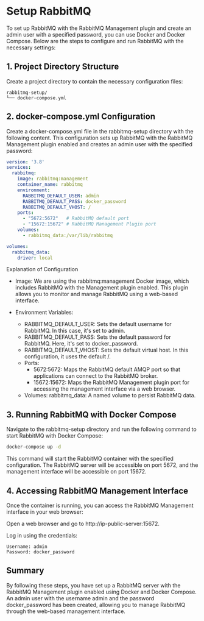 # Setup RabbitMQ 

To set up RabbitMQ with the RabbitMQ Management plugin and create an admin user with a specified password, you can use Docker and Docker Compose. Below are the steps to configure and run RabbitMQ with the necessary settings:

## 1. Project Directory Structure
Create a project directory to contain the necessary configuration files:

```
rabbitmq-setup/
└── docker-compose.yml
```
## 2. docker-compose.yml Configuration
Create a docker-compose.yml file in the rabbitmq-setup directory with the following content. This configuration sets up RabbitMQ with the RabbitMQ Management plugin enabled and creates an admin user with the specified password:

```yaml
version: '3.8'
services:
  rabbitmq:
    image: rabbitmq:management
    container_name: rabbitmq
    environment:
      RABBITMQ_DEFAULT_USER: admin
      RABBITMQ_DEFAULT_PASS: docker_password
      RABBITMQ_DEFAULT_VHOST: /
    ports:
      - "5672:5672"   # RabbitMQ default port
      - "15672:15672" # RabbitMQ Management Plugin port
    volumes:
      - rabbitmq_data:/var/lib/rabbitmq

volumes:
  rabbitmq_data:
    driver: local
```
Explanation of Configuration
- Image: We are using the rabbitmq:management Docker image, which includes RabbitMQ with the Management plugin enabled. This plugin allows you to monitor and manage RabbitMQ using a web-based interface.

- Environment Variables:

    - RABBITMQ_DEFAULT_USER: Sets the default username for RabbitMQ. In this case, it's set to admin.
    - RABBITMQ_DEFAULT_PASS: Sets the default password for RabbitMQ. Here, it's set to docker_password.
    - RABBITMQ_DEFAULT_VHOST: Sets the default virtual host. In this configuration, it uses the default /.
    - Ports:
        - 5672:5672: Maps the RabbitMQ default AMQP port so that applications can connect to the RabbitMQ broker.
        - 15672:15672: Maps the RabbitMQ Management plugin port for accessing the management interface via a web browser.
    - Volumes: rabbitmq_data: A named volume to persist RabbitMQ data.
## 3. Running RabbitMQ with Docker Compose
Navigate to the rabbitmq-setup directory and run the following command to start RabbitMQ with Docker Compose:

```bash
docker-compose up -d
```
This command will start the RabbitMQ container with the specified configuration. The RabbitMQ server will be accessible on port 5672, and the management interface will be accessible on port 15672.

## 4. Accessing RabbitMQ Management Interface
Once the container is running, you can access the RabbitMQ Management interface in your web browser:

Open a web browser and go to http://ip-public-server:15672.

Log in using the credentials:
```
Username: admin
Password: docker_password
```
## Summary
By following these steps, you have set up a RabbitMQ server with the RabbitMQ Management plugin enabled using Docker and Docker Compose. An admin user with the username admin and the password docker_password has been created, allowing you to manage RabbitMQ through the web-based management interface.
